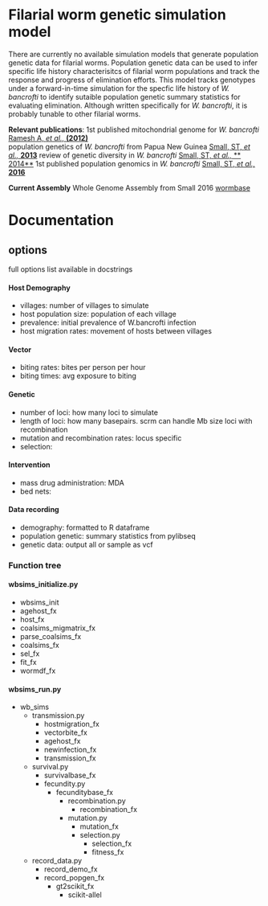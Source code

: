 # Filarial worm genetic simulation model
There are currently no available simulation models that generate population genetic data for filarial worms. Population genetic data can be used to infer specific life history characterisitcs of filarial worm populations and track the response and progress of elimination efforts. This model tracks genotypes under a forward-in-time simulation for the specfic life history of *W. bancrofti* to identify sutaible population genetic summary statistics for evaluating elimination. Although written specifically for *W. bancrofti*, it is probably tunable to other filarial worms.

**Relevant publications**: 
1st published mitochondrial genome for *W. bancrofti* [Ramesh A, *et al.,* **(2012)**](https://www.ncbi.nlm.nih.gov/pmc/articles/PMC3725818/)  
population genetics of *W. bancrofti* from Papua New Guinea [Small, ST, *et al.,* **2013**](http://journals.plos.org/plosntds/article?id=10.1371/journal.pntd.0002308)   review of genetic diversity in *W. bancrofti* [Small, ST, *et al.,* ** 2014**](http://europepmc.org/articles/pmc4257870)
1st published population genomics in *W. bancrofti* [Small, ST, *et al.,* **2016**](http://onlinelibrary.wiley.com/doi/10.1111/mec.13574/full)  

**Current Assembly**
Whole Genome Assembly from Small 2016 [wormbase](http://parasite.wormbase.org/Wuchereria_bancrofti_prjna275548/Info/Index)  

# Documentation
## options
full options list available in docstrings

#### Host Demography
* villages: number of villages to simulate
* host population size: population of each village
* prevalence: initial prevalence of W.bancrofti infection
* host migration rates: movement of hosts between villages

#### Vector
* biting rates: bites per person per hour
* biting times: avg exposure to biting

#### Genetic
* number of loci: how many loci to simulate
* length of loci: how many basepairs. scrm can handle Mb size loci with recombination
* mutation and recombination rates: locus specific
* selection:

#### Intervention
* mass drug administration: MDA
* bed nets: 

#### Data recording
* demography: formatted to R dataframe
* population genetic: summary statistics from pylibseq
* genetic data: output all or sample as vcf

### Function tree
#### wbsims_initialize.py
* wbsims_init
 * agehost_fx
 * host_fx
 * coalsims_migmatrix_fx
 * parse_coalsims_fx
 * coalsims_fx
 * sel_fx
 * fit_fx
 * wormdf_fx

#### wbsims_run.py
* wb_sims
  * transmission.py
    * hostmigration_fx
    * vectorbite_fx
    * agehost_fx
    * newinfection_fx
    * transmission_fx
  * survival.py
    * survivalbase_fx
    * fecundity.py
      * fecunditybase_fx
        * recombination.py
          * recombination_fx
        * mutation.py
          * mutation_fx
          * selection.py
            * selection_fx
            * fitness_fx
  * record_data.py
    * record_demo_fx
    * record_popgen_fx
      * gt2scikit_fx
        * scikit-allel
